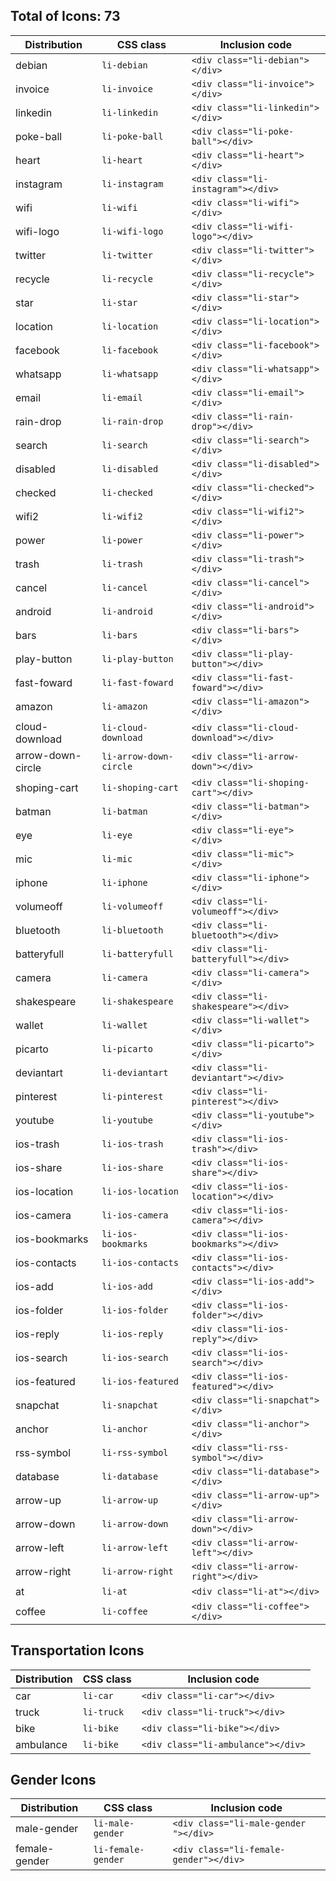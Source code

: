 ## Total of Icons: 73


| Distribution          | CSS class                | Inclusion code
| ----------------------|--------------------------|-------------------------------------
| debian                | `li-debian`              | `<div class="li-debian"></div>`
| invoice               | `li-invoice`             | `<div class="li-invoice"></div>`
| linkedin              | `li-linkedin`            | `<div class="li-linkedin"></div>`
| poke-ball             | `li-poke-ball`           | `<div class="li-poke-ball"></div>`
| heart                 | `li-heart`               | `<div class="li-heart"></div>`
| instagram             | `li-instagram`           | `<div class="li-instagram"></div>`
| wifi                  | `li-wifi`                | `<div class="li-wifi"></div>`
| wifi-logo             | `li-wifi-logo`           | `<div class="li-wifi-logo"></div>`
| twitter               | `li-twitter`             | `<div class="li-twitter"></div>`
| recycle               | `li-recycle`             | `<div class="li-recycle"></div>`
| star                  | `li-star`                | `<div class="li-star"></div>`
| location              | `li-location`            | `<div class="li-location"></div>`
| facebook              | `li-facebook`            | `<div class="li-facebook"></div>`
| whatsapp              | `li-whatsapp`            | `<div class="li-whatsapp"></div>`
| email                 | `li-email`               | `<div class="li-email"></div>`
| rain-drop             | `li-rain-drop`           | `<div class="li-rain-drop"></div>`
| search                | `li-search`              | `<div class="li-search"></div>`
| disabled              | `li-disabled`            | `<div class="li-disabled"></div>`
| checked               | `li-checked`             | `<div class="li-checked"></div>`
| wifi2                 | `li-wifi2`               | `<div class="li-wifi2"></div>`
| power                 | `li-power`               | `<div class="li-power"></div>`
| trash                 | `li-trash`               | `<div class="li-trash"></div>`
| cancel                | `li-cancel`              | `<div class="li-cancel"></div>`
| android               | `li-android`             | `<div class="li-android"></div>`
| bars                  | `li-bars`                | `<div class="li-bars"></div>`
| play-button           | `li-play-button`         | `<div class="li-play-button"></div>`
| fast-foward           | `li-fast-foward`         | `<div class="li-fast-foward"></div>`
| amazon                | `li-amazon`              | `<div class="li-amazon"></div>`
| cloud-download        | `li-cloud-download`      | `<div class="li-cloud-download"></div>`
| arrow-down-circle     | `li-arrow-down-circle`   | `<div class="li-arrow-down"></div>`
| shoping-cart          | `li-shoping-cart`        | `<div class="li-shoping-cart"></div>`
| batman                | `li-batman`              | `<div class="li-batman"></div>`
| eye                   | `li-eye`                 | `<div class="li-eye"></div>`
| mic                   | `li-mic`                 | `<div class="li-mic"></div>`
| iphone                | `li-iphone`              | `<div class="li-iphone"></div>`
| volumeoff             | `li-volumeoff`           | `<div class="li-volumeoff"></div>`
| bluetooth             | `li-bluetooth`           | `<div class="li-bluetooth"></div>`
| batteryfull           | `li-batteryfull`         | `<div class="li-batteryfull"></div>`
| camera                | `li-camera`              | `<div class="li-camera"></div>`
| shakespeare           | `li-shakespeare`         | `<div class="li-shakespeare"></div>`
| wallet                | `li-wallet`              | `<div class="li-wallet"></div>`
| picarto               | `li-picarto`             | `<div class="li-picarto"></div>`
| deviantart            | `li-deviantart`          | `<div class="li-deviantart"></div>`
| pinterest             | `li-pinterest`           | `<div class="li-pinterest"></div>`
| youtube               | `li-youtube`             | `<div class="li-youtube"></div>`
| ios-trash             | `li-ios-trash`           | `<div class="li-ios-trash"></div>`
| ios-share             | `li-ios-share`           | `<div class="li-ios-share"></div>`
| ios-location          | `li-ios-location`        | `<div class="li-ios-location"></div>`
| ios-camera            | `li-ios-camera`          | `<div class="li-ios-camera"></div>`
| ios-bookmarks         | `li-ios-bookmarks`       | `<div class="li-ios-bookmarks"></div>`
| ios-contacts          | `li-ios-contacts`        | `<div class="li-ios-contacts"></div>`
| ios-add               | `li-ios-add`             | `<div class="li-ios-add"></div>`
| ios-folder            | `li-ios-folder`          | `<div class="li-ios-folder"></div>`
| ios-reply             | `li-ios-reply`           | `<div class="li-ios-reply"></div>`
| ios-search            | `li-ios-search`          | `<div class="li-ios-search"></div>`
| ios-featured          | `li-ios-featured`        | `<div class="li-ios-featured"></div>`
| snapchat              | `li-snapchat`            | `<div class="li-snapchat"></div>`
| anchor                | `li-anchor`              | `<div class="li-anchor"></div>`
| rss-symbol            | `li-rss-symbol`          | `<div class="li-rss-symbol"></div>`
| database              | `li-database`            | `<div class="li-database"></div>`
| arrow-up              | `li-arrow-up`            | `<div class="li-arrow-up"></div>`
| arrow-down            | `li-arrow-down`          | `<div class="li-arrow-down"></div>`
| arrow-left            | `li-arrow-left`          | `<div class="li-arrow-left"></div>`
| arrow-right           | `li-arrow-right`         | `<div class="li-arrow-right"></div>`
| at                    | `li-at`                  | `<div class="li-at"></div>`
| coffee                | `li-coffee`              | `<div class="li-coffee"></div>`


## Transportation Icons

| Distribution          | CSS class                | Inclusion code
| ----------------------|--------------------------|-------------------------------------
| car                   | `li-car`                 | `<div class="li-car"></div>`
| truck                 | `li-truck`               | `<div class="li-truck"></div>`
| bike                  | `li-bike`                | `<div class="li-bike"></div>`
| ambulance             | `li-bike`                | `<div class="li-ambulance"></div>`


## Gender Icons

| Distribution          | CSS class                | Inclusion code
| ----------------------|--------------------------|-------------------------------------
| male-gender           | `li-male-gender `        | `<div class="li-male-gender "></div>`
| female-gender         | `li-female-gender`       | `<div class="li-female-gender"></div>`



